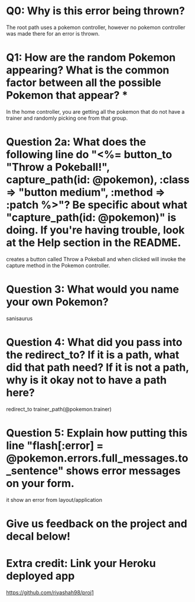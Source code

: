 # Q0: Why is this error being thrown?
The root path uses a pokemon controller, however no pokemon controller was made there for an error is thrown. 

# Q1: How are the random Pokemon appearing? What is the common factor between all the possible Pokemon that appear? *
In the home controller, you are getting all the pokemon that do not have a trainer and randomly picking one from that group. 

# Question 2a: What does the following line do "<%= button_to "Throw a Pokeball!", capture_path(id: @pokemon), :class => "button medium", :method => :patch %>"? Be specific about what "capture_path(id: @pokemon)" is doing. If you're having trouble, look at the Help section in the README.
creates a button called Throw a Pokeball and when clicked will invoke the capture method in the Pokemon controller. 

# Question 3: What would you name your own Pokemon?
sanisaurus

# Question 4: What did you pass into the redirect_to? If it is a path, what did that path need? If it is not a path, why is it okay not to have a path here?
redirect_to trainer_path(@pokemon.trainer) 

# Question 5: Explain how putting this line "flash[:error] = @pokemon.errors.full_messages.to_sentence" shows error messages on your form.
it show an error from layout/application

# Give us feedback on the project and decal below!

# Extra credit: Link your Heroku deployed app
https://github.com/riyashah98/proj1


